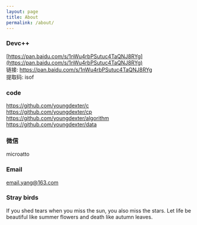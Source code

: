 ```yaml
---
layout: page
title: About
permalink: /about/
---
```


### Devc++
[https://pan.baidu.com/s/1nWu4rbPSutuc4TaQNJ8RYg](https://pan.baidu.com/s/1nWu4rbPSutuc4TaQNJ8RYg)<br>
链接: <a href="https://pan.baidu.com/s/1nWu4rbPSutuc4TaQNJ8RYg" target="_blank">https://pan.baidu.com/s/1nWu4rbPSutuc4TaQNJ8RYg</a><br>
提取码: isof

### code

<a href="https://github.com/youngdexter/c" target="_blank">https://github.com/youngdexter/c</a><br>
<a href="https://github.com/youngdexter/cp" target="_blank">https://github.com/youngdexter/cp</a><br>
<a href="https://github.com/youngdexter/algorithm" target="_blank">https://github.com/youngdexter/algorithm</a><br>
<a href="https://github.com/youngdexter/data" target="_blank">https://github.com/youngdexter/data</a><br>

### 微信

microatto

### Email

[email.yang@163.com](mailto:email.yang@163.com)

### Stray birds

If you shed tears when you miss the sun, you also miss the stars.
Let life be beautiful like summer flowers and death like autumn leaves.
